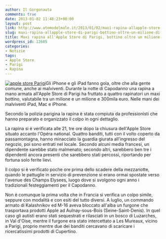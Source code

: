 ```yaml
---
author: Il Gorgonauta
comments: true
date: 2013-01-02 11:48:23+00:00
layout: post
link: http://www.atomodelmale.it/2013/01/02/maxi-rapina-allapple-store-di-parigi-bottino-oltre-un-milione-di-euro/
slug: maxi-rapina-allapple-store-di-parigi-bottino-oltre-un-milione-di-euro
title: Maxi rapina all'Apple Store di Parigi, bottino oltre un milione di euro
wordpress_id: 12605
categories:
- Notizie
tags:
- Apple Store
- Parigi
- Rapina
---
```


[![apple store Parigi](http://www.atomodelmale.it/wp-content/uploads/2013/01/apple-store-Parigi-300x187.jpg)](http://www.atomodelmale.it/2013/01/02/maxi-rapina-allapple-store-di-parigi-bottino-oltre-un-milione-di-euro/apple-store-parigi/)Gli iPhone e gli iPad fanno gola, oltre che alla gente comune, anche ai malviventi. Durante la notte di Capodanno una rapina a mano armata all'Apple Store di Parigi ha fruttato a quattro rapinatori un maxi bottino, valutabile tra un milione e un milione e 300mila euro. Nelle mani dei malviventi iPad, Mac e iPhone.

Secondo la polizia parigina la rapina è stata compiuta da professionisti che hanno preparato e organizzato il colpo in ogni dettaglio.

La rapina si è verificata alle 21, tre ore dopo la chiusura dell'Apple Store situato accanto l'Opéra national. Quattro banditi, tutti con il volto coperto da passamontagna, hanno minacciato la guardia giurata all'ingresso del negozio, poi sono entrati nel locale. Secondo alcuni media francesi, un dipendente sarebbe stato malmenato; secondo altri, sarebbero ben tre i dipendenti ancora presenti che sarebbero stati percossi, riportando per fortuna solo ferite lievi.


Il colpo si è verificato poche ore prima dello scadere della mezzanotte, quando le pattuglie in servizio di prevenzione si erano ormai spostate verso l'avenue des Champs Elysees, luogo dove si svolgono ogni anno i tradizionali festeggiamenti per il Capodanno.

Non è comunque la prima volta che in Francia si verifica un colpo simile, seppure con modalità e con esiti del tutto diversi. A luglio, un commando armato di Kalashnikov ed M-16 aveva bloccato all'alba un furgone che trasportava prodotti Apple ad Aulnay-sous-Bois (Seine-Saint-Denis). In quel caso gli autisti erano stati sequestrati e rilasciati in un bosco di Luzarches, in Val d'Oise, mentre il furgone era stato intercettato a Les Mureaux, vicino a Parigi, proprio mentre due dei banditi cercavano di scaricare i ricercatissimi prodotti di Cupertino.
